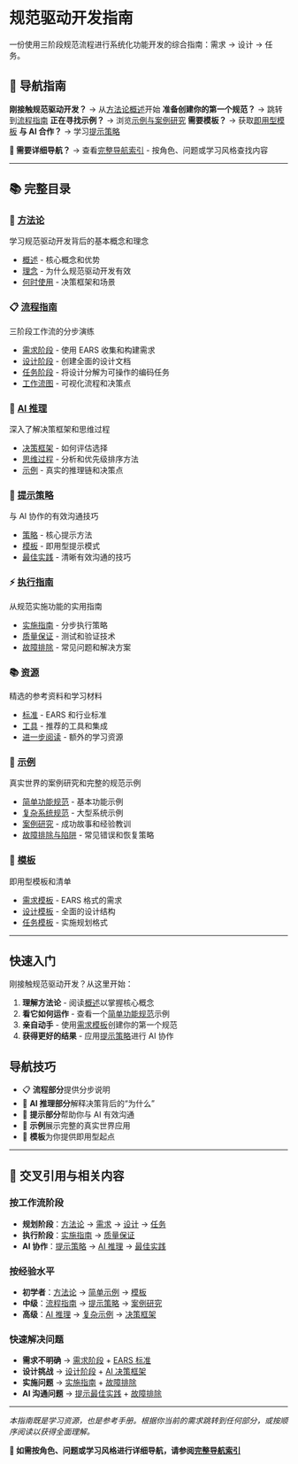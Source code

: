 # 规范驱动开发指南

一份使用三阶段规范流程进行系统化功能开发的综合指南：需求 → 设计 → 任务。

<!-- 导航元数据 -->
<!-- 关键词：规范驱动开发、需求工程、系统设计、实施规划、AI 协作 -->
<!-- 主题：方法论、流程、模板、示例、最佳实践 -->
<!-- 受众：开发人员、项目经理、技术负责人 -->

## 🧭 导航指南

**刚接触规范驱动开发？** → 从[方法论概述](methodology/README.md)开始
**准备创建你的第一个规范？** → 跳转到[流程指南](process/README.md)
**正在寻找示例？** → 浏览[示例与案例研究](examples/README.md)
**需要模板？** → 获取[即用型模板](templates/README.md)
**与 AI 合作？** → 学习[提示策略](prompting/README.md)

**📍 需要详细导航？** → 查看[完整导航索引](NAVIGATION.md) - 按角色、问题或学习风格查找内容

---

## 📚 完整目录

### 🎯 [方法论](methodology/README.md)
学习规范驱动开发背后的基本概念和理念
- [概述](methodology/overview.md) - 核心概念和优势
- [理念](methodology/philosophy.md) - 为什么规范驱动开发有效
- [何时使用](methodology/when-to-use.md) - 决策框架和场景

### 📋 [流程指南](process/README.md)
三阶段工作流的分步演练
- [需求阶段](process/requirements-phase.md) - 使用 EARS 收集和构建需求
- [设计阶段](process/design-phase.md) - 创建全面的设计文档
- [任务阶段](process/tasks-phase.md) - 将设计分解为可操作的编码任务
- [工作流图](process/workflow-diagrams.md) - 可视化流程和决策点

### 🧠 [AI 推理](ai-reasoning/README.md)
深入了解决策框架和思维过程
- [决策框架](ai-reasoning/decision-frameworks.md) - 如何评估选择
- [思维过程](ai-reasoning/thought-processes.md) - 分析和优先级排序方法
- [示例](ai-reasoning/examples.md) - 真实的推理链和决策点

### 💬 [提示策略](prompting/README.md)
与 AI 协作的有效沟通技巧
- [策略](prompting/strategies.md) - 核心提示方法
- [模板](prompting/templates.md) - 即用型提示模式
- [最佳实践](prompting/best-practices.md) - 清晰有效沟通的技巧

### ⚡ [执行指南](execution/README.md)
从规范实施功能的实用指南
- [实施指南](execution/implementation-guide.md) - 分步执行策略
- [质量保证](execution/quality-assurance.md) - 测试和验证技术
- [故障排除](execution/troubleshooting.md) - 常见问题和解决方案

### 📚 [资源](resources/README.md)
精选的参考资料和学习材料
- [标准](resources/standards.md) - EARS 和行业标准
- [工具](resources/tools.md) - 推荐的工具和集成
- [进一步阅读](resources/further-reading.md) - 额外的学习资源

### 📖 [示例](examples/README.md)
真实世界的案例研究和完整的规范示例
- [简单功能规范](examples/simple-feature-spec.md) - 基本功能示例
- [复杂系统规范](examples/complex-system-spec.md) - 大型系统示例
- [案例研究](examples/case-studies.md) - 成功故事和经验教训
- [故障排除与陷阱](examples/troubleshooting-pitfalls.md) - 常见错误和恢复策略

### 📝 [模板](templates/README.md)
即用型模板和清单
- [需求模板](templates/requirements-template.md) - EARS 格式的需求
- [设计模板](templates/design-template.md) - 全面的设计结构
- [任务模板](templates/tasks-template.md) - 实施规划格式

---

## 快速入门

刚接触规范驱动开发？从这里开始：

1.  **理解方法论** - 阅读[概述](methodology/overview.md)以掌握核心概念
2.  **看它如何运作** - 查看一个[简单功能规范](examples/simple-feature-spec.md)示例
3.  **亲自动手** - 使用[需求模板](templates/requirements-template.md)创建你的第一个规范
4.  **获得更好的结果** - 应用[提示策略](prompting/strategies.md)进行 AI 协作

## 导航技巧

- 📋 **流程部分**提供分步说明
- 🧠 **AI 推理部分**解释决策背后的“为什么”
- 💬 **提示部分**帮助你与 AI 有效沟通
- 📖 **示例**展示完整的真实世界应用
- 📝 **模板**为你提供即用型起点

---

## 🔗 交叉引用与相关内容

### 按工作流阶段
- **规划阶段**：[方法论](methodology/README.md) → [需求](process/requirements-phase.md) → [设计](process/design-phase.md) → [任务](process/tasks-phase.md)
- **执行阶段**：[实施指南](execution/implementation-guide.md) → [质量保证](execution/quality-assurance.md)
- **AI 协作**：[提示策略](prompting/README.md) → [AI 推理](ai-reasoning/README.md) → [最佳实践](prompting/best-practices.md)

### 按经验水平
- **初学者**：[方法论](methodology/README.md) → [简单示例](examples/simple-feature-spec.md) → [模板](templates/README.md)
- **中级**：[流程指南](process/README.md) → [提示策略](prompting/README.md) → [案例研究](examples/case-studies.md)
- **高级**：[AI 推理](ai-reasoning/README.md) → [复杂示例](examples/complex-system-spec.md) → [决策框架](ai-reasoning/decision-frameworks.md)

### 快速解决问题
- **需求不明确** → [需求阶段](process/requirements-phase.md) + [EARS 标准](resources/standards.md)
- **设计挑战** → [设计阶段](process/design-phase.md) + [AI 决策框架](ai-reasoning/decision-frameworks.md)
- **实施问题** → [实施指南](execution/implementation-guide.md) + [故障排除](examples/troubleshooting-pitfalls.md)
- **AI 沟通问题** → [提示最佳实践](prompting/best-practices.md) + [故障排除](examples/troubleshooting-pitfalls.md)

---

*本指南既是学习资源，也是参考手册。根据你当前的需求跳转到任何部分，或按顺序阅读以获得全面理解。*

**📍 如需按角色、问题或学习风格进行详细导航，请参阅[完整导航索引](NAVIGATION.md)**